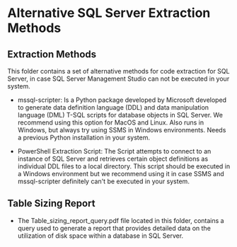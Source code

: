 # Alternative SQL Server Extraction Methods


## Extraction Methods

This folder contains a set of alternative methods for code extraction for SQL Server, in case SQL Server Management Studio can not be executed in your system.
- mssql-scripter: Is a Python package developed by Microsoft developed to generate data definition language (DDL) and data manipulation language (DML) T-SQL scripts for database objects in SQL Server. We recommend using this option for MacOS and Linux. Also runs in Windows, but always try using SSMS in Windows environments. Needs a previous Python installation in your system.

- PowerShell Extraction Script: The Script attempts to connect to an instance of SQL Server and retrieves certain object definitions as individual DDL files to a local directory. This script should be executed in a Windows environment but we recommend using it in case SSMS and mssql-scripter definitely can't be executed in your system. 


## Table Sizing Report

- The Table_sizing_report_query.pdf file located in this folder, contains a query used to generate a report that provides detailed data on the utilization of disk space within a database in SQL Server. 